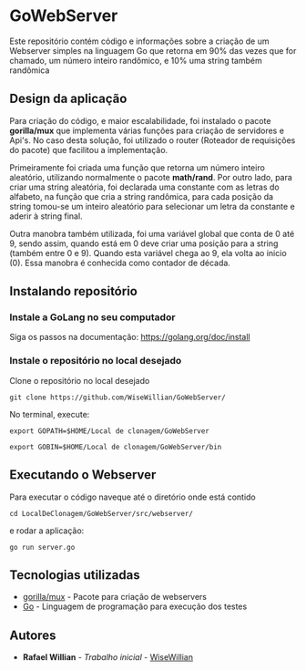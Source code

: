 # GoWebServer

Este repositório contém código e informações sobre a criação de um Webserver simples na linguagem Go que retorna em 90% das vezes que for chamado, um número inteiro randômico, e 10% uma string também randômica

## Design da aplicação

Para criação do código, e maior escalabilidade, foi instalado o pacote **gorilla/mux** que implementa várias funções para criação de servidores e Api's. No caso desta solução, foi utilizado o router (Roteador de requisições do pacote) que facilitou a implementação.

Primeiramente foi criada uma função que retorna um número inteiro aleatório, utilizando normalmente o pacote **math/rand**. Por outro lado, para criar uma string aleatória, foi declarada uma constante com as letras do alfabeto, na função que cria a string randômica, para cada posição da string tomou-se um inteiro aleatório para selecionar um letra da constante e aderir à string final.

Outra manobra também utilizada, foi uma variável global que conta de 0 até 9, sendo assim, quando está em 0 deve criar uma posição para a string (também entre 0 e 9). Quando esta variável chega ao 9, ela volta ao inicio (0). Essa manobra é conhecida como contador de década.

## Instalando repositório

### Instale a GoLang no seu computador

Siga os passos na documentação: https://golang.org/doc/install

### Instale o repositório no local desejado

Clone o repositório no local desejado

```
git clone https://github.com/WiseWillian/GoWebServer/
```

No terminal, execute: 

```
export GOPATH=$HOME/Local de clonagem/GoWebServer
```

```
export GOBIN=$HOME/Local de clonagem/GoWebServer/bin
```


## Executando o Webserver

Para executar o código naveque até o diretório onde está contido

```
cd LocalDeClonagem/GoWebServer/src/webserver/
```

e rodar a aplicação: 

```
go run server.go
```

## Tecnologias utilizadas

* [gorilla/mux](https://github.com/gorilla/mux) - Pacote para criação de webservers
* [Go](https://golang.org/doc/) - Linguagem de programação para execução dos testes

## Autores

* **Rafael Willian** - *Trabalho inicial* - [WiseWillian](https://github.com/WiseWillian)
